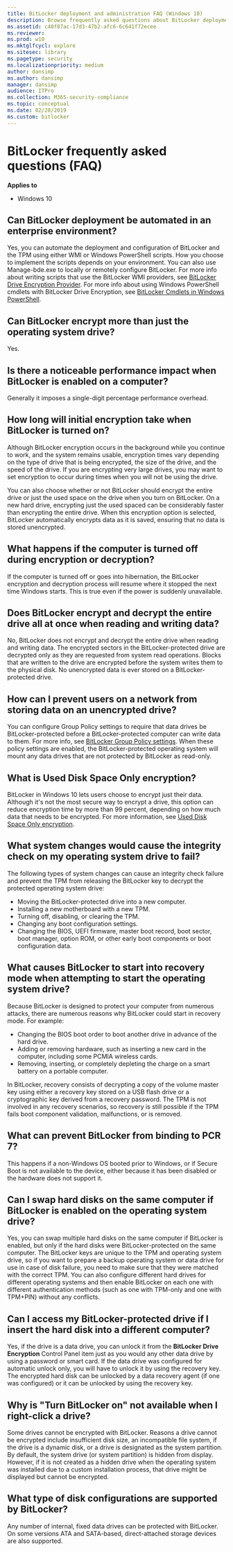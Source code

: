 ```yaml
---
title: BitLocker deployment and administration FAQ (Windows 10)
description: Browse frequently asked questions about BitLocker deployment and administration, such as, "Can BitLocker deployment be automated in an enterprise environment?"
ms.assetid: c40f87ac-17d3-47b2-afc6-6c641f72ecee
ms.reviewer: 
ms.prod: w10
ms.mktglfcycl: explore
ms.sitesec: library
ms.pagetype: security
ms.localizationpriority: medium
author: dansimp
ms.author: dansimp
manager: dansimp
audience: ITPro
ms.collection: M365-security-compliance
ms.topic: conceptual
ms.date: 02/28/2019
ms.custom: bitlocker
---
```


# BitLocker frequently asked questions (FAQ)

**Applies to**
-   Windows 10

## Can BitLocker deployment be automated in an enterprise environment?

Yes, you can automate the deployment and configuration of BitLocker and the TPM using either WMI or Windows PowerShell scripts. How you choose to implement the scripts depends on your environment. You can also use Manage-bde.exe to locally or remotely configure BitLocker. For more info about writing scripts that use the BitLocker WMI providers, see [BitLocker Drive Encryption Provider](https://go.microsoft.com/fwlink/p/?LinkId=80600). For more info about using Windows PowerShell cmdlets with BitLocker Drive Encryption, see [BitLocker Cmdlets in Windows PowerShell](https://docs.microsoft.com/powershell/module/bitlocker/index?view=win10-ps).

## Can BitLocker encrypt more than just the operating system drive?

Yes.

## Is there a noticeable performance impact when BitLocker is enabled on a computer?

Generally it imposes a single-digit percentage performance overhead.

## How long will initial encryption take when BitLocker is turned on?

Although BitLocker encryption occurs in the background while you continue to work, and the system remains usable, encryption times vary depending on the type of drive that is being encrypted, the size of the drive, and the speed of the drive. If you are encrypting very large drives, you may want to set encryption to occur during times when you will not be using the drive.

You can also choose whether or not BitLocker should encrypt the entire drive or just the used space on the drive when you turn on BitLocker. On a new hard drive, encrypting just the used spaced can be considerably faster than encrypting the entire drive. When this encryption option is selected, BitLocker automatically encrypts data as it is saved, ensuring that no data is stored unencrypted.

## What happens if the computer is turned off during encryption or decryption?

If the computer is turned off or goes into hibernation, the BitLocker encryption and decryption process will resume where it stopped the next time Windows starts. This is true even if the power is suddenly unavailable.

## Does BitLocker encrypt and decrypt the entire drive all at once when reading and writing data?

No, BitLocker does not encrypt and decrypt the entire drive when reading and writing data. The encrypted sectors in the BitLocker-protected drive are decrypted only as they are requested from system read operations. Blocks that are written to the drive are encrypted before the system writes them to the physical disk. No unencrypted data is ever stored on a BitLocker-protected drive.

## How can I prevent users on a network from storing data on an unencrypted drive?

You can configure Group Policy settings to require that data drives be BitLocker-protected before a BitLocker-protected computer can write data to them. For more info, see [BitLocker Group Policy settings](bitlocker-group-policy-settings.md).
When these policy settings are enabled, the BitLocker-protected operating system will mount any data drives that are not protected by BitLocker as read-only.

## What is Used Disk Space Only encryption?

BitLocker in Windows 10 lets users choose to encrypt just their data. Although it's not the most secure way to encrypt a drive, this option can reduce encryption time by more than 99 percent, depending on how much data that needs to be encrypted. For more information, see [Used Disk Space Only encryption](bitlocker-device-encryption-overview-windows-10.md#used-disk-space-only-encryption).

## What system changes would cause the integrity check on my operating system drive to fail?

The following types of system changes can cause an integrity check failure and prevent the TPM from releasing the BitLocker key to decrypt the protected operating system drive:

-   Moving the BitLocker-protected drive into a new computer.
-   Installing a new motherboard with a new TPM.
-   Turning off, disabling, or clearing the TPM.
-   Changing any boot configuration settings.
-   Changing the BIOS, UEFI firmware, master boot record, boot sector, boot manager, option ROM, or other early boot components or boot configuration data.

## What causes BitLocker to start into recovery mode when attempting to start the operating system drive?

Because BitLocker is designed to protect your computer from numerous attacks, there are numerous reasons why BitLocker could start in recovery mode. 
For example: 

- Changing the BIOS boot order to boot another drive in advance of the hard drive.
- Adding or removing hardware, such as inserting a new card in the computer, including some PCMIA wireless cards.
- Removing, inserting, or completely depleting the charge on a smart battery on a portable computer.

In BitLocker, recovery consists of decrypting a copy of the volume master key using either a recovery key stored on a USB flash drive or a cryptographic key derived from a recovery password. 
The TPM is not involved in any recovery scenarios, so recovery is still possible if the TPM fails boot component validation, malfunctions, or is removed.

## What can prevent BitLocker from binding to PCR 7?

This happens if a non-Windows OS booted prior to Windows, or if Secure Boot is not available to the device, either because it has been disabled or the hardware does not support it.

## Can I swap hard disks on the same computer if BitLocker is enabled on the operating system drive?

Yes, you can swap multiple hard disks on the same computer if BitLocker is enabled, but only if the hard disks were BitLocker-protected on the same computer. The BitLocker keys are unique to the TPM and operating system drive, so if you want to prepare a backup operating system or data drive for use in case of disk failure, you need to make sure that they were matched with the correct TPM. You can also configure different hard drives for different operating systems and then enable BitLocker on each one with different authentication methods (such as one with TPM-only and one with TPM+PIN) without any conflicts.

## Can I access my BitLocker-protected drive if I insert the hard disk into a different computer?

Yes, if the drive is a data drive, you can unlock it from the **BitLocker Drive Encryption** Control Panel item just as you would any other data drive by using a password or smart card. If the data drive was configured for automatic unlock only, you will have to unlock it by using the recovery key. The encrypted hard disk can be unlocked by a data recovery agent (if one was configured) or it can be unlocked by using the recovery key.

## Why is "Turn BitLocker on" not available when I right-click a drive?
Some drives cannot be encrypted with BitLocker. Reasons a drive cannot be encrypted include insufficient disk size, an incompatible file system, if the drive is a dynamic disk, or a drive is designated as the system partition. By default, the system drive (or system partition) is hidden from display. However, if it is not created as a hidden drive when the operating system was installed due to a custom installation process, that drive might be displayed but cannot be encrypted.

## What type of disk configurations are supported by BitLocker?
Any number of internal, fixed data drives can be protected with BitLocker. On some versions ATA and SATA-based, direct-attached storage devices are also supported.



